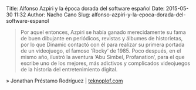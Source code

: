 Title: Alfonso Azpiri y la época dorada del software español
Date: 2015-05-30 11:32
Author: Nacho Cano
Slug: alfonso-azpiri-y-la-epoca-dorada-del-software-espanol

> Por aquel entonces, Azpiri se había ganado merecidamente su fama de
> buen dibujante en periódicos, revistas y álbumes de historietas, por
> lo que Dinamic contactó con él para realizar su primera portada de un
> videojuego, el famoso ‘Rocky‘ de 1985. Poco después, en el mismo año,
> ilustró la aventura ‘Abu Simbel, Profanation‘, para el que escribe uno
> de los mejores, más adictivos y complicados videojuegos de la historia
> del entretenimiento digital.

» Jonathan Préstamo Rodríguez | [teknoplof.com][]

  [teknoplof.com]: http://www.teknoplof.com/2010/09/29/alfonso-azpiri-y-la-epoca-dorada-del-software-espanol/
    "Alfonso Azpiri y la época dorada del software español"
